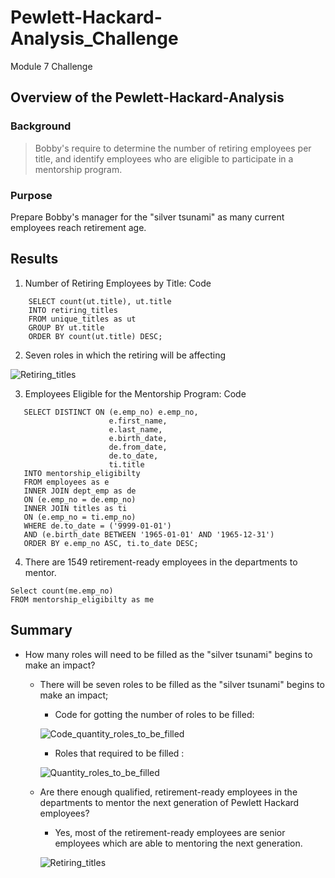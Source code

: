 # Pewlett-Hackard-Analysis_Challenge
Module 7 Challenge

## Overview of the Pewlett-Hackard-Analysis

### Background

> Bobby's require to determine the number of retiring employees per title, and identify employees who are eligible to participate in a mentorship program.

### Purpose

Prepare Bobby's manager for the "silver tsunami" as many current employees reach retirement age.

## Results

   1. Number of Retiring Employees by Title: Code
 
```
    SELECT count(ut.title), ut.title
    INTO retiring_titles
    FROM unique_titles as ut
    GROUP BY ut.title
    ORDER BY count(ut.title) DESC;
```
 
   2. Seven roles in which the retiring will be affecting
   
   ![Retiring_titles](https://user-images.githubusercontent.com/86028032/128666907-ff4ec892-2b13-4ba0-8018-38224ccb5df5.PNG)

   
   3. Employees Eligible for the Mentorship Program: Code

```
   SELECT DISTINCT ON (e.emp_no) e.emp_no,
                      e.first_name,
                      e.last_name,
                      e.birth_date,
                      de.from_date,
                      de.to_date,
                      ti.title
   INTO mentorship_eligibilty
   FROM employees as e
   INNER JOIN dept_emp as de
   ON (e.emp_no = de.emp_no)
   INNER JOIN titles as ti
   ON (e.emp_no = ti.emp_no)
   WHERE de.to_date = ('9999-01-01')
   AND (e.birth_date BETWEEN '1965-01-01' AND '1965-12-31')
   ORDER BY e.emp_no ASC, ti.to_date DESC;
```

   4. There are 1549 retirement-ready employees in the departments to mentor.

```
Select count(me.emp_no)
FROM mentorship_eligibilty as me
```

## Summary

+ How many roles will need to be filled as the "silver tsunami" begins to make an impact?

  + There will be seven roles to be filled as the "silver tsunami" begins to make an impact; 
      + Code for gotting the number of roles to be filled:
      
      ![Code_quantity_roles_to_be_filled](https://user-images.githubusercontent.com/86028032/128665238-51f88560-f647-4fd1-b1a2-5bc1e4f1301c.PNG)
      
       + Roles that required to be filled :
       
       ![Quantity_roles_to_be_filled](https://user-images.githubusercontent.com/86028032/128665401-52e214bc-a5e0-4f80-a325-22e4e1477dea.PNG)


  
  + Are there enough qualified, retirement-ready employees in the departments to mentor the next generation of Pewlett Hackard employees?

       + Yes, most of the retirement-ready employees are senior employees which are able to mentoring the next generation.
        
       ![Retiring_titles](https://user-images.githubusercontent.com/86028032/128665626-dae133d5-a5f8-46b0-b651-7947e2e2f471.PNG)

        

